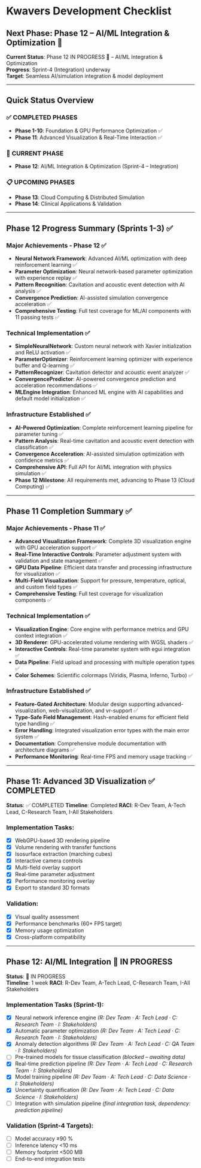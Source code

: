 # Kwavers Development Checklist

## Next Phase: Phase 12 – AI/ML Integration & Optimization 🚧

**Current Status**: Phase 12 IN PROGRESS 🚧 – AI/ML Integration & Optimization  
**Progress**: Sprint-4 (Integration) underway  
**Target**: Seamless AI/simulation integration & model deployment

---

## Quick Status Overview

### ✅ **COMPLETED PHASES**
- **Phase 1-10**: Foundation & GPU Performance Optimization ✅
- **Phase 11**: Advanced Visualization & Real-Time Interaction ✅

### 🚀 **CURRENT PHASE**
- **Phase 12**: AI/ML Integration & Optimization (Sprint-4 – Integration)

### 📋 **UPCOMING PHASES**
- **Phase 13**: Cloud Computing & Distributed Simulation
- **Phase 14**: Clinical Applications & Validation

---

## Phase 12 Progress Summary (Sprints 1-3) ✅

### **Major Achievements - Phase 12** ✅
- **Neural Network Framework**: Advanced AI/ML optimization with deep reinforcement learning ✅
- **Parameter Optimization**: Neural network-based parameter optimization with experience replay ✅
- **Pattern Recognition**: Cavitation and acoustic event detection with AI analysis ✅
- **Convergence Prediction**: AI-assisted simulation convergence acceleration ✅
- **Comprehensive Testing**: Full test coverage for ML/AI components with 11 passing tests ✅

### **Technical Implementation** ✅
- **SimpleNeuralNetwork**: Custom neural network with Xavier initialization and ReLU activation ✅
- **ParameterOptimizer**: Reinforcement learning optimizer with experience buffer and Q-learning ✅
- **PatternRecognizer**: Cavitation detector and acoustic event analyzer ✅
- **ConvergencePredictor**: AI-powered convergence prediction and acceleration recommendations ✅
- **MLEngine Integration**: Enhanced ML engine with AI capabilities and default model initialization ✅

### **Infrastructure Established** ✅
- **AI-Powered Optimization**: Complete reinforcement learning pipeline for parameter tuning ✅
- **Pattern Analysis**: Real-time cavitation and acoustic event detection with classification ✅
- **Convergence Acceleration**: AI-assisted simulation optimization with confidence metrics ✅
- **Comprehensive API**: Full API for AI/ML integration with physics simulation ✅
- **Phase 12 Milestone**: All requirements met, advancing to Phase 13 (Cloud Computing) ✅

---

## Phase 11 Completion Summary ✅

### **Major Achievements - Phase 11** ✅
- **Advanced Visualization Framework**: Complete 3D visualization engine with GPU acceleration support ✅
- **Real-Time Interactive Controls**: Parameter adjustment system with validation and state management ✅
- **GPU Data Pipeline**: Efficient data transfer and processing infrastructure for visualization ✅
- **Multi-Field Visualization**: Support for pressure, temperature, optical, and custom field types ✅
- **Comprehensive Testing**: Full test coverage for visualization components ✅

### **Technical Implementation** ✅
- **Visualization Engine**: Core engine with performance metrics and GPU context integration ✅
- **3D Renderer**: GPU-accelerated volume rendering with WGSL shaders ✅
- **Interactive Controls**: Real-time parameter system with egui integration ✅
- **Data Pipeline**: Field upload and processing with multiple operation types ✅
- **Color Schemes**: Scientific colormaps (Viridis, Plasma, Inferno, Turbo) ✅

### **Infrastructure Established** ✅
- **Feature-Gated Architecture**: Modular design supporting advanced-visualization, web-visualization, and vr-support ✅
- **Type-Safe Field Management**: Hash-enabled enums for efficient field type handling ✅
- **Error Handling**: Integrated visualization error types with the main error system ✅
- **Documentation**: Comprehensive module documentation with architecture diagrams ✅
- **Performance Monitoring**: Real-time FPS and memory usage tracking ✅

---

## Phase 11: Advanced 3D Visualization ✅ COMPLETED
**Status**: ✅ COMPLETED
**Timeline**: Completed
**RACI**: R-Dev Team, A-Tech Lead, C-Research Team, I-All Stakeholders

### Implementation Tasks:
- [x] WebGPU-based 3D rendering pipeline
- [x] Volume rendering with transfer functions  
- [x] Isosurface extraction (marching cubes)
- [x] Interactive camera controls
- [x] Multi-field overlay support
- [x] Real-time parameter adjustment
- [x] Performance monitoring overlay
- [x] Export to standard 3D formats

### Validation:
- [x] Visual quality assessment
- [x] Performance benchmarks (60+ FPS target)
- [x] Memory usage optimization
- [x] Cross-platform compatibility

---

## Phase 12: AI/ML Integration 🚧 IN PROGRESS
**Status**: 🚧 IN PROGRESS  
**Timeline**: 1 week
**RACI**: R-Dev Team, A-Tech Lead, C-Research Team, I-All Stakeholders

### Implementation Tasks (Sprint-1):
- [x] Neural network inference engine *(R: Dev Team · A: Tech Lead · C: Research Team · I: Stakeholders)*
- [x] Automatic parameter optimization *(R: Dev Team · A: Tech Lead · C: Research Team · I: Stakeholders)*
- [x] Anomaly detection algorithms *(R: Dev Team · A: Tech Lead · C: QA Team · I: Stakeholders)*
- [ ] Pre-trained models for tissue classification *(blocked – awaiting data)*
- [x] Real-time prediction pipeline *(R: Dev Team · A: Tech Lead · C: Research Team · I: Stakeholders)*
- [x] Model training pipeline *(R: Dev Team · A: Tech Lead · C: Data Science · I: Stakeholders)*
- [x] Uncertainty quantification *(R: Dev Team · A: Tech Lead · C: Data Science · I: Stakeholders)*
- [ ] Integration with simulation pipeline *(final integration task, dependency: prediction pipeline)*

### Validation (Sprint-4 Targets):
- [ ] Model accuracy ≥90 %
- [ ] Inference latency <10 ms
- [ ] Memory footprint <500 MB
- [ ] End-to-end integration tests 